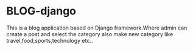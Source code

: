 # BLOG-django
This is a blog application based on Django framework.Where admin can create a post and select the category also make new category like travel,food,sports,technology etc..
